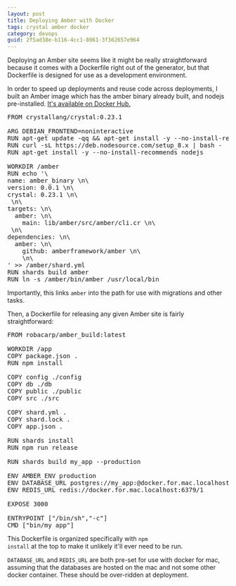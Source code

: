 ```yaml
---
layout: post
title: Deploying Amber with Docker
tags: crystal amber docker
category: devops
guid: 2f5ad38e-b116-4cc1-8061-3f362657e964
---
```


Deploying an Amber site seems like it might be really straightforward because it comes with a Dockerfile right out of the generator, but that Dockerfile is designed for use as a development environment.

In order to speed up deployments and reuse code across deployments, I built an Amber image which has the amber binary already built, and nodejs pre-installed. [It's available on Docker Hub.](https://hub.docker.com/r/robacarp/amber_build/)

<pre class="code">
FROM crystallang/crystal:0.23.1

ARG DEBIAN_FRONTEND=noninteractive
RUN apt-get update -qq && apt-get install -y --no-install-recommends libpq-dev libsqlite3-dev libmysqlclient-dev libreadline-dev git curl
RUN curl -sL https://deb.nodesource.com/setup_8.x | bash -
RUN apt-get install -y --no-install-recommends nodejs

WORKDIR /amber
RUN echo '\
name: amber_binary \n\
version: 0.0.1 \n\
crystal: 0.23.1 \n\
 \n\
targets: \n\
  amber: \n\
    main: lib/amber/src/amber/cli.cr \n\
 \n\
dependencies: \n\
  amber: \n\
    github: amberframework/amber \n\
    \n\
' >> /amber/shard.yml
RUN shards build amber
RUN ln -s /amber/bin/amber /usr/local/bin
</pre>

Importantly, this links <code class="code">amber</code> into the path for use with migrations and other tasks.

Then, a Dockerfile for releasing any given Amber site is fairly straightforward:

<pre class="code">
FROM robacarp/amber_build:latest

WORKDIR /app
COPY package.json .
RUN npm install

COPY config ./config
COPY db ./db
COPY public ./public
COPY src ./src

COPY shard.yml .
COPY shard.lock .
COPY app.json .

RUN shards install
RUN npm run release

RUN shards build my_app --production

ENV AMBER_ENV production
ENV DATABASE_URL postgres://my_app:@docker.for.mac.localhost:5432/app_development
ENV REDIS_URL redis://docker.for.mac.localhost:6379/1

EXPOSE 3000

ENTRYPOINT ["/bin/sh","-c"]
CMD ["bin/my_app"]
</pre>

This Dockerfile is organized specifically with <code class="code">npm install</code> at the top to make it unlikely it'll ever need to be run.

<code class="code">DATABASE_URL</code> and <code class="code">REDIS_URL</code> are both pre-set for use with docker for mac, assuming that the databases are hosted on the mac and not some other docker container. These should be over-ridden at deployment.
